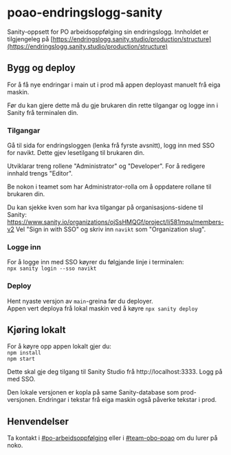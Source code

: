 # poao-endringslogg-sanity

Sanity-oppsett for PO arbeidsoppfølging sin endringslogg.
Innholdet er tilgjengeleg på [https://endringslogg.sanity.studio/production/structure](https://endringslogg.sanity.studio/production/structure)

## Bygg og deploy
For å få nye endringar i main ut i prod må appen deployast manuelt frå eiga maskin.

Før du kan gjere dette må du gje brukaren din rette tilgangar og logge inn i Sanity frå terminalen din.

### Tilgangar
Gå til sida for endringsloggen (lenka frå fyrste avsnitt), logg inn med SSO for navikt. Dette gjev lesetilgang til brukaren din.

Utviklarar treng rollene "Administrator" og "Developer".
For å redigere innhald trengs "Editor".

Be nokon i teamet som har Administrator-rolla om å oppdatere rollane til brukaren din.

Du kan sjekke kven som har kva tilgangar på organisasjons-sidene til Sanity: https://www.sanity.io/organizations/ojSsHMQGf/project/li581mqu/members-v2
Vel "Sign in with SSO" og skriv inn `navikt` som "Organization slug".

### Logge inn
For å logge inn med SSO køyrer du følgjande linje i terminalen:  
`npx sanity login --sso navikt`

### Deploy
Hent nyaste versjon av `main`-greina før du deployer.  
Appen vert deploya frå lokal maskin ved å køyre
`npx sanity deploy`

## Kjøring lokalt
For å køyre opp appen lokalt gjer du:  
`npm install`  
`npm start`  

Dette skal gje deg tilgang til Sanity Studio frå http://localhost:3333. Logg på med SSO.

Den lokale versjonen er kopla på same Sanity-database som prod-versjonen. Endringar i tekstar frå eiga maskin også påverke tekstar i prod.

## Henvendelser

Ta kontakt i [#po-arbeidsoppfølging](https://nav-it.slack.com/archives/CKZ92LT24)
eller i [#team-obo-poao](https://nav-it.slack.com/archives/C02G0292ULW) om du lurer på noko.
